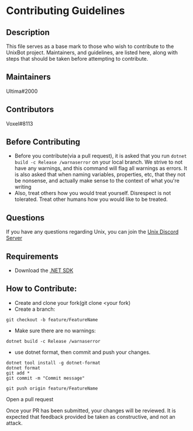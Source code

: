 # Contributing Guidelines
## Description
This file serves as a base mark to those who wish to contribute to the UnixBot project. Maintainers, and guidelines, are listed here, along with steps that should be taken before attempting to contribute.
## Maintainers
Ultima#2000
## Contributors
Voxel#8113
## Before Contributing
*  Before you contribute(via a pull request), it is asked that you run `dotnet build -c Release /warnaserror` on your local branch. We strive to not have any warnings, and this command will flag all warnings as errors. It is also asked that when naming variables, properties, etc, that they not be nonsense, and actually make sense to the context of what you're writing
* Also, treat others how you would treat yourself. Disrespect is not tolerated. Treat other humans how you would like to be treated.
## Questions
If you have any questions regarding Unix, you can join the [Unix Discord Server](http://www.ultima.one/unix)
## Requirements
* Download the [.NET SDK](https://dotnet.microsoft.com/download)

## How to Contribute:
* Create and clone your fork(git clone <your fork)
* Create a branch:
```
git checkout -b feature/FeatureName
```
* Make sure there are no warnings:
```
dotnet build -c Release /warnaserror
```
* use dotnet format, then commit and push your changes.
```
dotnet tool install -g dotnet-format
dotnet format
git add *
git commit -m "Commit message"

git push origin feature/FeatureName
```
Open a pull request

Once your PR has been submitted, your changes will be reviewed. It is expected that feedback provided be taken as constructive, and not an attack.

